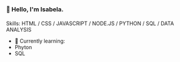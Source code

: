 ### :star2: Hello, I'm Isabela.
####  

Skills: 
HTML / CSS / JAVASCRIPT / NODE.JS / 
PYTHON / SQL / DATA ANALYSIS 

- 🌱 Currently learning:
- Phyton
- SQL




